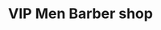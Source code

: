 ---
title: "VIP Men Barber shop"
url: /saint-jean-de-la-ruelle/vip-men-barber-shop/
shop: coiffeur
---